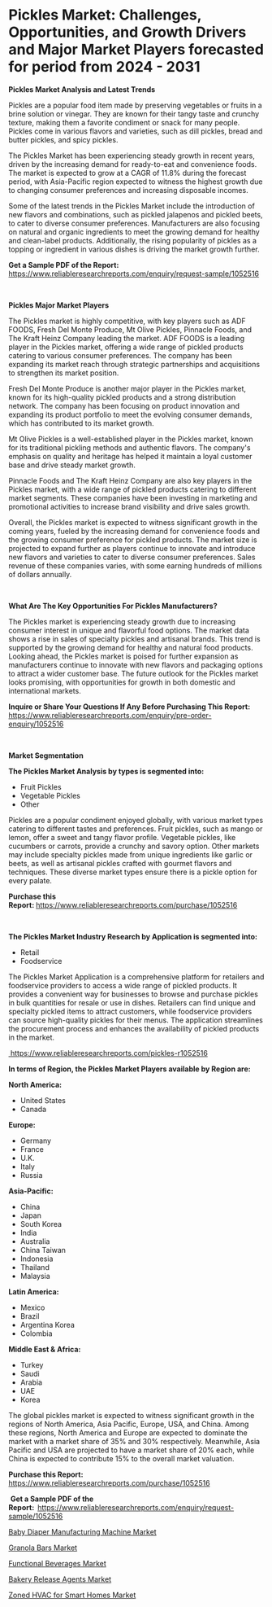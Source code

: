 <p><h1>Pickles Market: Challenges, Opportunities, and Growth Drivers and Major Market Players forecasted for period from 2024 - 2031</h1></p><p><strong>Pickles Market Analysis and Latest Trends</strong></p>
<p><p>Pickles are a popular food item made by preserving vegetables or fruits in a brine solution or vinegar. They are known for their tangy taste and crunchy texture, making them a favorite condiment or snack for many people. Pickles come in various flavors and varieties, such as dill pickles, bread and butter pickles, and spicy pickles.</p><p>The Pickles Market has been experiencing steady growth in recent years, driven by the increasing demand for ready-to-eat and convenience foods. The market is expected to grow at a CAGR of 11.8% during the forecast period, with Asia-Pacific region expected to witness the highest growth due to changing consumer preferences and increasing disposable incomes.</p><p>Some of the latest trends in the Pickles Market include the introduction of new flavors and combinations, such as pickled jalapenos and pickled beets, to cater to diverse consumer preferences. Manufacturers are also focusing on natural and organic ingredients to meet the growing demand for healthy and clean-label products. Additionally, the rising popularity of pickles as a topping or ingredient in various dishes is driving the market growth further.</p></p>
<p><strong>Get a Sample PDF of the Report:&nbsp;</strong> <a href="https://www.reliableresearchreports.com/enquiry/request-sample/1052516">https://www.reliableresearchreports.com/enquiry/request-sample/1052516</a></p>
<p>&nbsp;</p>
<p><strong>Pickles Major Market Players</strong></p>
<p><p>The Pickles market is highly competitive, with key players such as ADF FOODS, Fresh Del Monte Produce, Mt Olive Pickles, Pinnacle Foods, and The Kraft Heinz Company leading the market. ADF FOODS is a leading player in the Pickles market, offering a wide range of pickled products catering to various consumer preferences. The company has been expanding its market reach through strategic partnerships and acquisitions to strengthen its market position.</p><p>Fresh Del Monte Produce is another major player in the Pickles market, known for its high-quality pickled products and a strong distribution network. The company has been focusing on product innovation and expanding its product portfolio to meet the evolving consumer demands, which has contributed to its market growth.</p><p>Mt Olive Pickles is a well-established player in the Pickles market, known for its traditional pickling methods and authentic flavors. The company's emphasis on quality and heritage has helped it maintain a loyal customer base and drive steady market growth.</p><p>Pinnacle Foods and The Kraft Heinz Company are also key players in the Pickles market, with a wide range of pickled products catering to different market segments. These companies have been investing in marketing and promotional activities to increase brand visibility and drive sales growth.</p><p>Overall, the Pickles market is expected to witness significant growth in the coming years, fueled by the increasing demand for convenience foods and the growing consumer preference for pickled products. The market size is projected to expand further as players continue to innovate and introduce new flavors and varieties to cater to diverse consumer preferences. Sales revenue of these companies varies, with some earning hundreds of millions of dollars annually.</p></p>
<p>&nbsp;</p>
<p><strong>What Are The Key Opportunities For Pickles Manufacturers?</strong></p>
<p><p>The Pickles market is experiencing steady growth due to increasing consumer interest in unique and flavorful food options. The market data shows a rise in sales of specialty pickles and artisanal brands. This trend is supported by the growing demand for healthy and natural food products. Looking ahead, the Pickles market is poised for further expansion as manufacturers continue to innovate with new flavors and packaging options to attract a wider customer base. The future outlook for the Pickles market looks promising, with opportunities for growth in both domestic and international markets.</p></p>
<p><strong>Inquire or Share Your Questions If Any Before Purchasing This Report:</strong> <a href="https://www.reliableresearchreports.com/enquiry/pre-order-enquiry/1052516">https://www.reliableresearchreports.com/enquiry/pre-order-enquiry/1052516</a></p>
<p>&nbsp;</p>
<p><strong>Market Segmentation</strong></p>
<p><strong>The Pickles Market Analysis by types is segmented into:</strong></p>
<p><ul><li>Fruit Pickles</li><li>Vegetable Pickles</li><li>Other</li></ul></p>
<p><p>Pickles are a popular condiment enjoyed globally, with various market types catering to different tastes and preferences. Fruit pickles, such as mango or lemon, offer a sweet and tangy flavor profile. Vegetable pickles, like cucumbers or carrots, provide a crunchy and savory option. Other markets may include specialty pickles made from unique ingredients like garlic or beets, as well as artisanal pickles crafted with gourmet flavors and techniques. These diverse market types ensure there is a pickle option for every palate.</p></p>
<p><strong>Purchase this Report:&nbsp;</strong><a href="https://www.reliableresearchreports.com/purchase/1052516">https://www.reliableresearchreports.com/purchase/1052516</a></p>
<p>&nbsp;</p>
<p><strong>The Pickles Market Industry Research by Application is segmented into:</strong></p>
<p><ul><li>Retail</li><li>Foodservice</li></ul></p>
<p><p>The Pickles Market Application is a comprehensive platform for retailers and foodservice providers to access a wide range of pickled products. It provides a convenient way for businesses to browse and purchase pickles in bulk quantities for resale or use in dishes. Retailers can find unique and specialty pickled items to attract customers, while foodservice providers can source high-quality pickles for their menus. The application streamlines the procurement process and enhances the availability of pickled products in the market.</p></p>
<p><a href="https://www.reliableresearchreports.com/pickles-r1052516">&nbsp;https://www.reliableresearchreports.com/pickles-r1052516</a></p>
<p><strong>In terms of Region, the Pickles Market Players available by Region are:</strong></p>
<p>
    <p> <strong> North America: </strong>
        <ul>
            <li>United States</li>
            <li>Canada</li>
        </ul>
        </p> 
    <p> <strong> Europe: </strong>
        <ul>
            <li>Germany</li>
            <li>France</li>
            <li>U.K.</li>
            <li>Italy</li>
            <li>Russia</li>
        </ul>
        </p> 
    <p> <strong> Asia-Pacific: </strong>
        <ul>
            <li>China</li>
            <li>Japan</li>
            <li>South Korea</li>
            <li>India</li>
            <li>Australia</li>
            <li>China Taiwan</li>
            <li>Indonesia</li>
            <li>Thailand</li>
            <li>Malaysia</li>
        </ul>
        </p> 
    <p> <strong> Latin America: </strong>
        <ul>
            <li>Mexico</li>
            <li>Brazil</li>
            <li>Argentina Korea</li>
            <li>Colombia</li>
        </ul>
        </p> 
    <p> <strong> Middle East & Africa: </strong>
        <ul>
            <li>Turkey</li>
            <li>Saudi</li>
            <li>Arabia</li>
            <li>UAE</li>
            <li>Korea</li>
        </ul>
    </p>
    </p>
<p><p>The global pickles market is expected to witness significant growth in the regions of North America, Asia Pacific, Europe, USA, and China. Among these regions, North America and Europe are expected to dominate the market with a market share of 35% and 30% respectively. Meanwhile, Asia Pacific and USA are projected to have a market share of 20% each, while China is expected to contribute 15% to the overall market valuation.</p></p>
<p><strong>Purchase this Report: </strong><a href="https://www.reliableresearchreports.com/purchase/1052516">https://www.reliableresearchreports.com/purchase/1052516</a></p>
<p>&nbsp;<strong>Get a Sample PDF of the Report:&nbsp;&nbsp;</strong><a href="https://www.reliableresearchreports.com/enquiry/request-sample/1052516">https://www.reliableresearchreports.com/enquiry/request-sample/1052516</a></p>
<p><strong></strong></p>
<p><p><a href="https://issuu.com/reportprime-2/docs/baby-diaper-manufacturing-machine-market-size-2030">Baby Diaper Manufacturing Machine Market</a></p><p><a href="https://github.com/RoccoManning/Market-Research-Report-List-6/blob/main/granola-bars-market.md">Granola Bars Market</a></p><p><a href="https://github.com/gulaimolin/Market-Research-Report-List-5/blob/main/functional-beverages-market.md">Functional Beverages Market</a></p><p><a href="https://github.com/mauripalmi/Market-Research-Report-List-4/blob/main/bakery-release-agents-market.md">Bakery Release Agents Market</a></p><p><a href="https://issuu.com/reportprime-2/docs/zoned-hvac-for-smart-homes-market-size-2030.pptx">Zoned HVAC for Smart Homes Market</a></p></p>